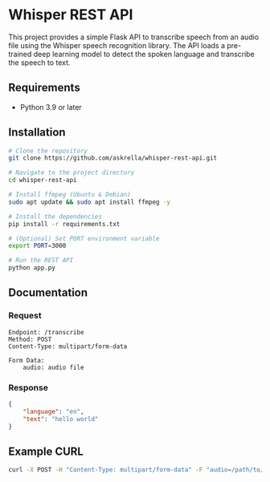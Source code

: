 # Whisper REST API

This project provides a simple Flask API to transcribe speech from an audio file using the Whisper speech recognition library. The API loads a pre-trained deep learning model to detect the spoken language and transcribe the speech to text.

## Requirements

- Python 3.9 or later

## Installation

```bash
# Clone the repository
git clone https://github.com/askrella/whisper-rest-api.git

# Navigate to the project directory
cd whisper-rest-api

# Install ffmpeg (Ubuntu & Debian)
sudo apt update && sudo apt install ffmpeg -y

# Install the dependencies
pip install -r requirements.txt

# (Optional) Set PORT environment variable
export PORT=3000

# Run the REST API
python app.py
```

## Documentation

### Request
```
Endpoint: /transcribe
Method: POST
Content-Type: multipart/form-data

Form Data:
    audio: audio file
```

### Response
    
```json
{
    "language": "en",
    "text": "hello world"
}
```

## Example CURL

```bash
curl -X POST -H "Content-Type: multipart/form-data" -F "audio=/path/to/audio.wav" http://localhost:3000/transcribe
```
